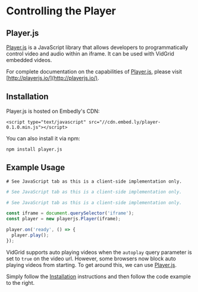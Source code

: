 # Controlling the Player

## Player.js

[Player.js](http://playerjs.io/) is a JavaScript library that allows developers to programmatically control video and audio within an iframe. It can be used with VidGrid embedded videos.

For complete documentation on the capabilities of [Player.js](http://playerjs.io/), please visit [http://playerjs.io/](http://playerjs.io/).

## Installation

Player.js is hosted on Embedly's CDN:

`<script type="text/javascript" src="//cdn.embed.ly/player-0.1.0.min.js"></script>`

You can also install it via npm:

`npm install player.js`

## Example Usage

```shell
# See JavaScript tab as this is a client-side implementation only.
```

```ruby
# See JavaScript tab as this is a client-side implementation only.
```

```python
# See JavaScript tab as this is a client-side implementation only.
```

```javascript
const iframe = document.querySelector('iframe');
const player = new playerjs.Player(iframe);

player.on('ready', () => {
  player.play();
});
```

VidGrid supports auto playing videos when the `autoplay` query parameter is set to `true` on the video url. However, some browsers now block auto playing videos from starting. To get around this, we can use [Player.js](http://playerjs.io/).

Simply follow the [Installation](#installation) instructions and then follow the code example to the right.